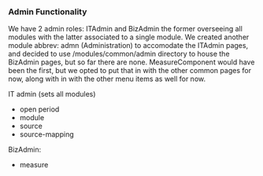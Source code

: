 ### Admin Functionality

We have 2 admin roles: ITAdmin and BizAdmin the former overseeing all modules with the latter associated to a single module. We created another module abbrev: admn (Administration) to accomodate the ITAdmin pages, and decided to use /modules/common/admin directory to house the BizAdmin pages, but so far there are none. MeasureComponent would have been the first, but we opted to put that in with the other common pages for now, along with in with the other menu items as well for now.  
  
 IT admin (sets all modules)
 * open period
 * module
 * source
 * source-mapping
 
 BizAdmin:  
 * measure
